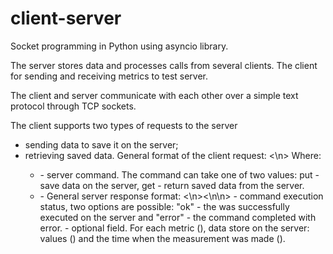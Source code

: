 # client-server
Socket programming in Python using asyncio library. 

The server stores data and processes calls from several clients.
The client for sending and receiving metrics to test server.

The client and server communicate with each other over a simple text protocol through TCP sockets.

The client supports two types of requests to the server
- sending data to save it on the server;
- retrieving saved data.
General format of the client request: <command> <request data><\n>
 Where:
  - <command> - server command. The command can take one of two values: put -save data on the server, get - return saved data from the server.
  - <request data> - 
General server response format: <response status><\n><response data><\n\n>
 <response status> - command execution status, two options are possible: "ok" - the was successfully executed on the server and
  "error" - the command completed with error.
  <response data> - optional field.
For each metric (<key>), data store on the server: values (<value>) and the time when the measurement was made (<timestamp>).
